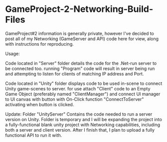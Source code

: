 # GameProject-2-Networking-Build-Files
GameProject#2 information is generally private, however I've decided to post all of my Networking (GameServer and API) code here for view, along with instructions for reproducing.

Usage:

Code located in "Server" folder details the code for the .Net-run server to be connected too. running "Program" code will result in server being run and attempting to listen for clients of matching IP address and Port. 

Code located in "Unity" folder displays code to be used in-scene to connect Unity game-scenes to server. for use attach "Client" code to an Empty Game Object (preferably named "ClientManager") and connect UI manager to UI canvas with button with On-Click function "ConnectToServer" activating when button is clicked. 

Update: Folder "UnityServer" Contains the code needed to run a server version on Unity. Folder is temporary and I will be expanding the project into a fully-functional blank unity project with 
Networking capabilities, including both a server and client version. After I finish that, I plan to upload a fully functional API to run it with. 
